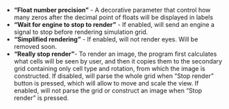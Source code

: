 - **“Float number precision”** - A decorative parameter that control how many zeros after the decimal point of floats will be displayed in labels
- **“Wait for engine to stop to render”** - If enabled, will send an engine a signal to stop before rendering simulation grid.
- **“Simplified rendering”** - If enabled, will not render eyes. Will be removed soon.
- **“Really stop render”**- To render an image, the program first calculates what cells will be seen by user, and then it copies them to the secondary grid containing only cell type and rotation, from which the image is constructed. If disabled, will parse the whole grid when “Stop render” button is pressed, which will allow to move and scale the view. If enabled, will not parse the grid or construct an image when “Stop render” is pressed.
